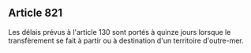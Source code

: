 Article 821
----
Les délais prévus à l'article 130 sont portés à quinze jours lorsque le
transfèrement se fait à partir ou à destination d'un territoire d'outre-mer.
